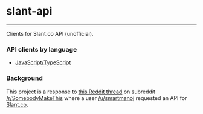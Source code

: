 # slant-api

---

Clients for Slant.co API (unofficial).

### API clients by language

- [JavaScript/TypeScript](https://github.com/JuroOravec/slant-api/tree/master/packages/slant-api-js/)

### Background

This project is a response to [this Reddit thread](https://www.reddit.com/r/SomebodyMakeThis/comments/iy51fy/smt_api_for_slantco/) on subreddit [/r/SomebodyMakeThis](https://www.reddit.com/r/SomebodyMakeThis/) where a user  [/u/smartmanoj](https://www.reddit.com/user/smartmanoj/) requested an API for [Slant.co](https://slant.co/).
